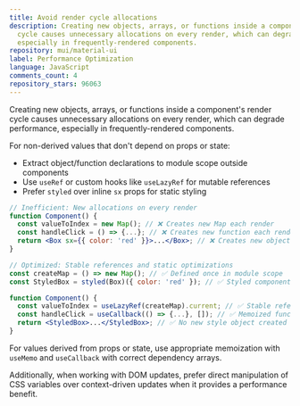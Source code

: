 ```yaml
---
title: Avoid render cycle allocations
description: Creating new objects, arrays, or functions inside a component's render
  cycle causes unnecessary allocations on every render, which can degrade performance,
  especially in frequently-rendered components.
repository: mui/material-ui
label: Performance Optimization
language: JavaScript
comments_count: 4
repository_stars: 96063
---
```


Creating new objects, arrays, or functions inside a component's render cycle causes unnecessary allocations on every render, which can degrade performance, especially in frequently-rendered components.

For non-derived values that don't depend on props or state:
- Extract object/function declarations to module scope outside components
- Use `useRef` or custom hooks like `useLazyRef` for mutable references
- Prefer `styled` over inline `sx` props for static styling

```jsx
// Inefficient: New allocations on every render
function Component() {
  const valueToIndex = new Map(); // ❌ Creates new Map each render
  const handleClick = () => {...}; // ❌ Creates new function each render
  return <Box sx={{ color: 'red' }}>...</Box>; // ❌ Creates new object each render
}

// Optimized: Stable references and static optimizations
const createMap = () => new Map(); // ✅ Defined once in module scope
const StyledBox = styled(Box)({ color: 'red' }); // ✅ Styled component

function Component() {
  const valueToIndex = useLazyRef(createMap).current; // ✅ Stable reference
  const handleClick = useCallback(() => {...}, []); // ✅ Memoized function
  return <StyledBox>...</StyledBox>; // ✅ No new style object created
}
```

For values derived from props or state, use appropriate memoization with `useMemo` and `useCallback` with correct dependency arrays.

Additionally, when working with DOM updates, prefer direct manipulation of CSS variables over context-driven updates when it provides a performance benefit.